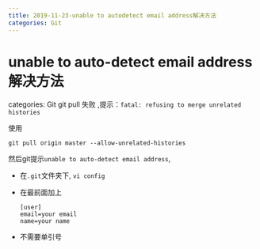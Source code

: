 ```yaml
---
title: 2019-11-23-unable to autodetect email address解决方法
categories: Git
---
```

# unable to auto-detect email address解决方法
categories: Git
 git pull 失败 ,提示：`fatal: refusing to merge unrelated histories` 

 使用

```
git pull origin master --allow-unrelated-histories 
```

然后git提示`unable to auto-detect email address`,

* 在`.git`文件夹下, `vi config`

* 在最前面加上

  ```
  [user]
  email=your email
  name=your name
  ```

* 不需要单引号


